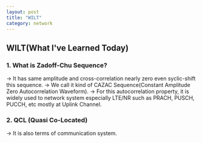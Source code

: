 ```yaml
---
layout: post
title: "WILT"
category: network
---
```


## WILT(What I've Learned Today)

### 1. What is Zadoff-Chu Sequence?
 -> It has same amplitude and cross-correlation nearly zero even syclic-shift this sequence. 
 -> We call it kind of CAZAC Sequence(Constant Amplitude Zero Autocorrelation Waveform).
 -> For this autocorrelation property, it is widely used to network system especially LTE/NR such as PRACH, PUSCH, PUCCH, etc mostly at Uplink Channel.  



### 2. QCL (Quasi Co-Located)
 -> It is also terms of communication system.
